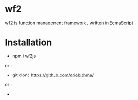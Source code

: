 # wf2


wf2 is function management framework  ,  written in EcmaScript 

# Installation
  - npm i wf2js
  
or :   
  - git clone https://github.com/ariabishma/
  
or :   
  - <script type="text/javascript" src="https://cdn.jsdelivr.net/npm/wf2js@1.0.1/wf2.js" ></script>
